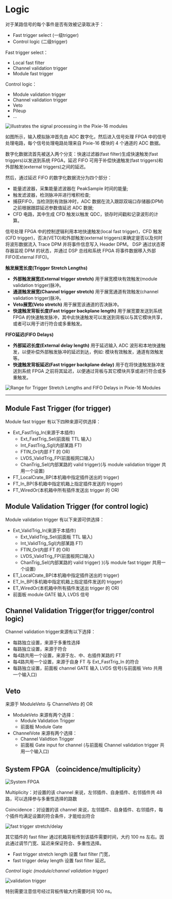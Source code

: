 <!-- Logic.md --- 
;; 
;; Description: 
;; Author: Hongyi Wu(吴鸿毅)
;; Email: wuhongyi@qq.com 
;; Created: 六 5月 26 09:17:06 2018 (+0800)
;; Last-Updated: 六 5月 18 20:30:10 2019 (+0800)
;;           By: Hongyi Wu(吴鸿毅)
;;     Update #: 8
;; URL: http://wuhongyi.cn -->

# Logic

<!-- toc -->

对于某路信号的每个事件是否有效被记录取决于：
- Fast trigger select  (一级trigger)
- Control logic  (二级trigger)

Fast trigger select：
- Local fast filter
- Channel validation trigger
- Module fast trigger

Control logic：
- Module validation trigger
- Channel validation trigger
- Veto
- Pileup
- ...

![illustrates the signal processing in the Pixie-16 modules](/img/illustratesthesignalprocessinginthepixie16modules.png)

如图所示，输入模拟脉冲首先由 ADC 数字化，然后进入信号处理 FPGA 中的信号处理电路，每个信号处理电路处理来自 Pixie-16 模块的 4 个通道的 ADC 数据。

数字化数据流首先被送入两个分支：快速过滤器(fast filter)生成快速触发(fast triggers)以发送到系统 FPGA，延迟 FIFO 可用于补偿快速触发(fast triggers)和外部触发(external triggers)之间的延迟。

然后，通过延迟 FIFO 的数字化数据流分为四个部分：
 - 能量滤波器，采集能量滤波器在 PeakSample 时间的能量;
 - 触发滤波器，检测脉冲并进行堆积检查;
 - 捕获FIFO，当检测到有效脉冲时，ADC 数据在流入跟踪双端口存储器(DPM)之前根据跟踪延迟参数值延迟 ADC 数据;
 - CFD 电路，其中生成 CFD 触发以触发 QDC，锁存时间戳和记录波形的计算。

信号处理 FPGA 中的控制逻辑利用本地快速触发(local fast trigger)，CFD 触发(CFD trigger)，否决(VETO)和外部触发(external triggers)来确定是否以及何时将波形数据流入 Trace DPM 并将事件信息写入 Header DPM。 DSP 通过状态寄存器监视 DPM 的状态，并通过 DSP 总线和系统 FPGA 将事件数据移入外部FIFO(External FIFO)。



**触发展宽长度(Trigger Stretch Lengths)**

- **外部触发展宽(External trigger stretch)** 用于展宽模块有效触发(module validation trigger)脉冲。
- **通道触发展宽(Channel trigger stretch)** 用于展宽通道有效触发(channel validation trigger)脉冲。
- **Veto展宽(Veto stretch)** 用于展宽该通道的否决脉冲。
- **快速触发背板长度(Fast trigger backplane length)** 用于展宽要发送到系统 FPGA 的快速触发脉冲，其中此快速触发可以发送到背板以与其它模块共享，或者可以用于进行符合或多重触发。


**FIFO延迟(FIFO Delays)**

- **外部延迟长度(External delay length)** 用于延迟输入 ADC 波形和本地快速触发，以便补偿外部触发脉冲的延迟到达，例如: 模块有效触发，通道有效触发等。
- **快速触发背板延迟(Fast trigger backplane delay)** 用于在将快速触发脉冲发送到系统 FPGA 之前将其延迟，以便通过背板与其它模块共享或进行符合或多重触发。

![Range for Trigger Stretch Lengths and FIFO Delays in Pixie-16 Modules](/img/rangefortriggerstretchlengthsandfifodelayinpixie16modules.png)

-----

## Module Fast Trigger (for trigger)

Module fast trigger 有以下四种来源可供选择：
- Ext_FastTrig_In(来源于本插件)
	- Ext_FastTrig_Sel(前面板 TTL 输入)
	- Int_FastTrig_Sgl(内部某路 FT)
	- FTIN_Or(内部 FT 的 OR)
	- LVDS_ValidTrig_FP(前面板网口输入)
	- ChanTrig_Sel(内部某路的 valid trigger)(与 module validation trigger 共用一个设置)
- FT_LocalCrate_BP(本机箱中指定插件送出的 trigger)
- FT_In_BP(多机箱中指定机箱上指定插件发送的 trigger)
- FT_WiredOr(本机箱中所有插件发送出 trigger 的 OR)



## Module Validation Trigger (for control logic)

Module validation trigger 有以下来源可供选择：
- Ext_ValidTrig_In(来源于本插件)
	- Ext_ValidTrig_Sel(前面板 TTL 输入)
	- Int_ValidTrig_Sgl(内部某路 FT)
	- FTIN_Or(内部 FT 的 OR)
	- LVDS_ValidTrig_FP(前面板网口输入)
	- ChanTrig_Sel(内部某路的 valid trigger) )(与 module fast trigger 共用一个设置)
- ET_LocalCrate_BP(本机箱中指定插件送出的 trigger)
- ET_In_BP(多机箱中指定机箱上指定插件发送的 trigger)
- ET_WiredOr(本机箱中所有插件发送出 trigger 的 OR)
- 前面板 module GATE 输入 LVDS 信号



## Channel Validation Trigger(for trigger/control logic)

Channel validation trigger来源有以下选择：
- 每路独立设置，来源于多重性选择
- 每路独立设置，来源于符合
- 每4路共用一个设置，来源于左、中、右插件某路的 FT
- 每4路共用一个设置，来源于自身 FT 与 Ext_FastTrig_In 的符合
- 每路独立设置，前面板 channel GATE 输入 LVDS 信号(与前面板 Veto 共用一个输入口)


## Veto


来源于 ModuleVeto 与 ChannelVeto 的 OR
- ModuleVeto 来源有两个选择：
	- Module Validation Trigger
	- 前面板 Module Gate
- ChannelVote 来源有两个选择：
	- Channel Validtion Trigger
	- 前面板 Gate input for channel (与前面板 Channel validation trigger 共用一个输入口)


## System FPGA （coincidence/multiplicity）


![System FPGA](/img/SystemFPGA.png)

Multiplicity：对设置的该 channel 来说，左邻插件、自身插件、右邻插件共 48 路，可以选择参与多重性选择的路数

Coincidence：对设置的该 channel 来说，左邻插件、自身插件、右邻插件，每个插件均满足设置的符合条件，才能给出符合

![fast trigger stretch/delay](/img/fasttrigger_stretch_delay.png)

其它插件的 fast filter 通过机箱背板传到该插件需要时间，大约 100 ns 左右。因此通过调节门宽、延迟来保证符合、多重性选择。
- Fast trigger stretch length 设置 fast filter 门宽，
- fast trigger delay length 设置 fast filter 延迟。

*Control logic (module/channel validation trigger)*

![validation trigger](/img/validationtrigger.png)

特别需要注意信号经过背板传输大约需要时间 100 ns。





<!-- Logic.md ends here -->
